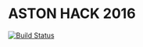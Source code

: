 ASTON HACK 2016
===

[![Build Status](https://travis-ci.com/thee-engineer/astonhack-2016.svg?token=ySNrvJx6Lqs7r3y3HqKN&branch=master)](https://travis-ci.com/thee-engineer/astonhack-2016)
